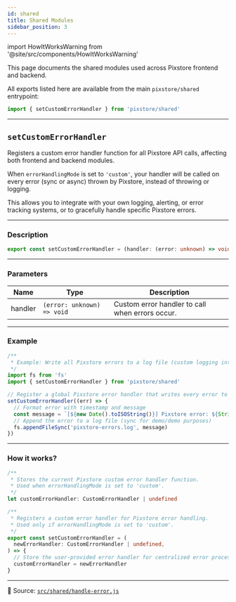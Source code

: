 ```yaml
---
id: shared
title: Shared Modules
sidebar_position: 3
---
```


import HowItWorksWarning from '@site/src/components/HowItWorksWarning'

This page documents the shared modules used across Pixstore frontend and backend.

All exports listed here are available from the main `pixstore/shared` entrypoint:

```ts
import { setCustomErrorHandler } from 'pixstore/shared'
```

---

## `setCustomErrorHandler`

Registers a custom error handler function for all Pixstore API calls, affecting both frontend and backend modules.

When `errorHandlingMode` is set to `'custom'`, your handler will be called on every error (sync or async) thrown by Pixstore, instead of throwing or logging.

This allows you to integrate with your own logging, alerting, or error tracking systems, or to gracefully handle specific Pixstore errors.

---

### Description

```ts
export const setCustomErrorHandler = (handler: (error: unknown) => void) => void
```

---

### Parameters

| Name    | Type                       | Description                                     |
| ------- | -------------------------- | ----------------------------------------------- |
| handler | `(error: unknown) => void` | Custom error handler to call when errors occur. |

---

### Example

```ts
/**
 * Example: Write all Pixstore errors to a log file (custom logging integration)
 */
import fs from 'fs'
import { setCustomErrorHandler } from 'pixstore/shared'

// Register a global Pixstore error handler that writes every error to disk
setCustomErrorHandler((err) => {
  // Format error with timestamp and message
  const message = `[${new Date().toISOString()}] Pixstore error: ${String(err)}\n`
  // Append the error to a log file (sync for demo/demo purposes)
  fs.appendFileSync('pixstore-errors.log', message)
})
```

---

### How it works?

<HowItWorksWarning />

```ts
/**
 * Stores the current Pixstore custom error handler function.
 * Used when errorHandlingMode is set to 'custom'.
 */
let customErrorHandler: CustomErrorHandler | undefined

/**
 * Registers a custom error handler for Pixstore error handling.
 * Used only if errorHandlingMode is set to 'custom'.
 */
export const setCustomErrorHandler = (
  newErrorHandler: CustomErrorHandler | undefined,
) => {
  // Store the user-provided error handler for centralized error processing
  customErrorHandler = newErrorHandler
}
```

---

📄 Source: [`src/shared/handle-error.js`](https://github.com/sDenizOzturk/pixstore/blob/main/src/shared/handle-error.js)
